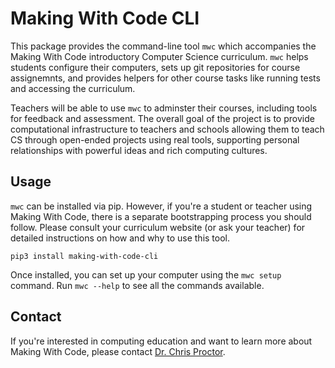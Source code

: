 # Making With Code CLI

This package provides the command-line tool `mwc` which accompanies the Making With Code
introductory Computer Science curriculum. `mwc` helps students configure their computers, 
sets up git repositories for course assignemnts, and provides helpers for other course tasks
like running tests and accessing the curriculum.

Teachers will be able to use `mwc` to adminster their courses, including tools for feedback and 
assessment. The overall goal of the project is to provide computational infrastructure to teachers
and schools allowing them to teach CS through open-ended projects using real tools, supporting 
personal relationships with powerful ideas and rich computing cultures. 

## Usage

`mwc` can be installed via pip. However, if you're a student or teacher using 
Making With Code, there is a separate bootstrapping process you should follow. 
Please consult your curriculum website (or ask your teacher) for detailed instructions 
on how and why to use this tool. 

    pip3 install making-with-code-cli

Once installed, you can set up your computer using the `mwc setup` command. Run 
`mwc --help` to see all the commands available.  

## Contact

If you're interested in computing education and want to learn more about Making With Code, 
please contact [Dr. Chris Proctor](https://chrisproctor.net).
